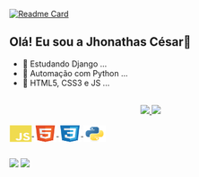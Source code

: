 [![Readme Card](https://github-readme-stats.vercel.app/api/pin/?username=jhonathascesar232&repo=jhonathascesar232&theme=midnight-purple)](https://github.com/anuraghazra/github-readme-stats)

## Olá! Eu sou a Jhonathas César👋

- 🌱 Estudando Django ...
- 👯 Automação com Python ...
- 🌴 HTML5, CSS3 e JS ...

<div align="center">
<br>
  <a href="https://github.com/jhonathascesar232">
  <img height="300em" src="https://github-readme-stats.vercel.app/api/top-langs/?username=jhonathascesar232&layout=demo&langs_count=7&theme=midnight-purple"/>
  <img height="200em" src="https://github-readme-stats.vercel.app/api?username=jhonathascesar232&show_icons=true&theme=midnight-purple&include_all_commits=true&count_private=true"/>
</div>

<div align="cemter"><br>
  <img align="center" alt="Rafa-Js" height="30" width="40" src="https://raw.githubusercontent.com/devicons/devicon/master/icons/javascript/javascript-plain.svg">
  <img align="center" alt="Rafa-HTML" height="30" width="40" src="https://raw.githubusercontent.com/devicons/devicon/master/icons/html5/html5-original.svg">
  <img align="center" alt="Rafa-CSS" height="30" width="40" src="https://raw.githubusercontent.com/devicons/devicon/master/icons/css3/css3-original.svg">
  <img align="center" alt="Rafa-Python" height="30" width="40" src="https://raw.githubusercontent.com/devicons/devicon/master/icons/python/python-original.svg">
</div>

 ##
 
 <div>
  <a href = "mailto:jhonathascesar232@gmail.com" target="_blank"><img src="https://img.shields.io/badge/Gmail-D14836?style=for-the-badge&logo=gmail&logoColor=white"></a>
  <a href="https://www.linkedin.com/in/jhonathas-c%C3%A9sar-9664b9191/" target="_blank"><img src="https://img.shields.io/badge/-LinkedIn-%230077B5?style=for-the-badge&logo=linkedin&logoColor=white" ></a> 
 </div>
